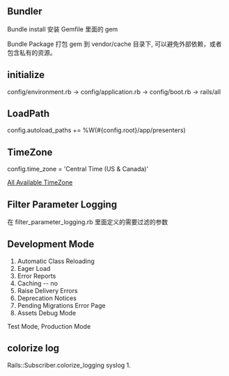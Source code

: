 

## Bundler

Bundle install 安装 Gemfile 里面的 gem

Bundle Package 打包 gem 到 vendor/cache 目录下,
可以避免外部依赖，或者包含私有的资源。


## initialize

config/environment.rb -> 
config/application.rb ->
config/boot.rb ->
rails/all


## LoadPath

config.autoload_paths += %W(#{config.root}/app/presenters)

## TimeZone

config.time_zone = 'Central Time (US & Canada)'

[All Available TimeZone](http://api.rubyonrails.org/classes/ActiveSupport/TimeZone.html)

## Filter Parameter Logging

在 filter_parameter_logging.rb 里面定义的需要过滤的参数


## Development Mode

1. Automatic Class Reloading
2. Eager Load
3. Error Reports
4. Caching -- no
5. Raise Delivery Errors
6. Deprecation Notices
7. Pending Migrations Error Page
8. Assets Debug Mode

Test Mode, Production Mode

## colorize log

Rails::Subscriber.colorize_logging
syslog
1. 





